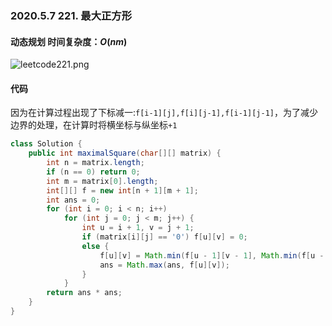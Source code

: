### 2020.5.7 221. 最大正方形

#### 动态规划 时间复杂度：$O(nm)$

![leetcode221.png](https://cdn.acwing.com/media/article/image/2020/05/08/13021_4f46573090-leetcode221.png)  

#### 代码

因为在计算过程出现了下标减一:`f[i-1][j],f[i][j-1],f[i-1][j-1]`，为了减少边界的处理，在计算时将横坐标与纵坐标`+1`

```java
class Solution {
    public int maximalSquare(char[][] matrix) {
        int n = matrix.length;
        if (n == 0) return 0;
        int m = matrix[0].length;
        int[][] f = new int[n + 1][m + 1];
        int ans = 0;
        for (int i = 0; i < n; i++)
            for (int j = 0; j < m; j++) {
                int u = i + 1, v = j + 1;
                if (matrix[i][j] == '0') f[u][v] = 0;
                else {
                    f[u][v] = Math.min(f[u - 1][v - 1], Math.min(f[u - 1][v], f[u][v - 1])) + 1;
                    ans = Math.max(ans, f[u][v]);
                }
            }
        return ans * ans;
    }
}
```